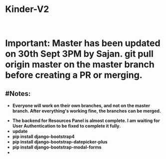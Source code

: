 # Kinder-V2
<br>
<h1>
Important: Master has been updated on <b> 30th Sept 3PM <b> by Sajan. git pull origin master on the master branch before creating a PR or merging.
 </h1>
<h2> #Notes: </h2>
<ul>
  <li>
<p>
Everyone will work on their own branches, and not on the master branch. After everything's working fine, the branches can be merged.
</p>
  </li>
  <li> The backend for Resources Panel is almost complete. I am waiting for User Authentication to be fixed to complete it fully.</li>
  <li>update</li>
  <li>pip install django-bootstrap4</li>
  <li>pip install django-bootstrap-datepicker-plus</li>
 <li> pip install django-bootstrap-modal-forms</li>
  <li> <b> </b></li>
  </ul>

